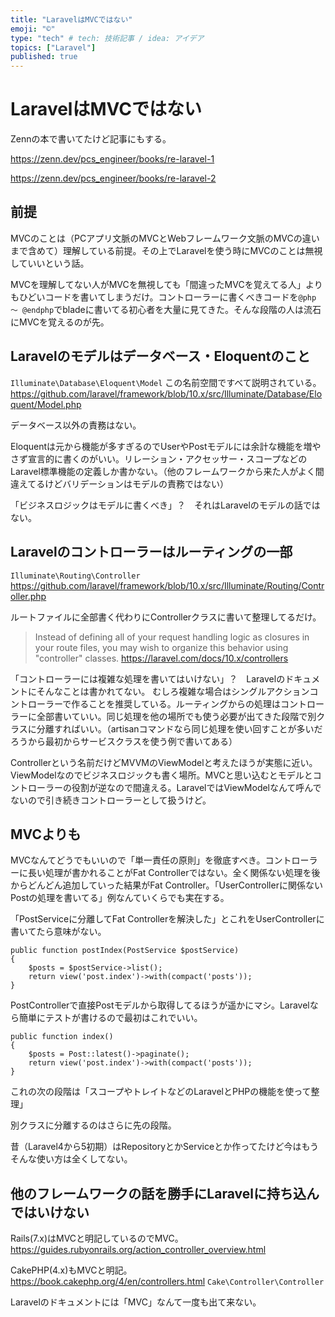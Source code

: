 ```yaml
---
title: "LaravelはMVCではない"
emoji: "©️"
type: "tech" # tech: 技術記事 / idea: アイデア
topics: ["Laravel"]
published: true
---
```


# LaravelはMVCではない

Zennの本で書いてたけど記事にもする。

https://zenn.dev/pcs_engineer/books/re-laravel-1

https://zenn.dev/pcs_engineer/books/re-laravel-2

## 前提
MVCのことは（PCアプリ文脈のMVCとWebフレームワーク文脈のMVCの違いまで含めて）理解している前提。その上でLaravelを使う時にMVCのことは無視していいという話。

MVCを理解してない人がMVCを無視しても「間違ったMVCを覚えてる人」よりもひどいコードを書いてしまうだけ。コントローラーに書くべきコードを`@php ～ @endphp`でbladeに書いてる初心者を大量に見てきた。そんな段階の人は流石にMVCを覚えるのが先。

## Laravelのモデルはデータベース・Eloquentのこと
`Illuminate\Database\Eloquent\Model` この名前空間ですべて説明されている。
https://github.com/laravel/framework/blob/10.x/src/Illuminate/Database/Eloquent/Model.php

データベース以外の責務はない。

Eloquentは元から機能が多すぎるのでUserやPostモデルには余計な機能を増やさず宣言的に書くのがいい。リレーション・アクセッサー・スコープなどのLaravel標準機能の定義しか書かない。（他のフレームワークから来た人がよく間違えてるけどバリデーションはモデルの責務ではない）

「ビジネスロジックはモデルに書くべき」？　それはLaravelのモデルの話ではない。

## Laravelのコントローラーはルーティングの一部
`Illuminate\Routing\Controller`
https://github.com/laravel/framework/blob/10.x/src/Illuminate/Routing/Controller.php

ルートファイルに全部書く代わりにControllerクラスに書いて整理してるだけ。

> Instead of defining all of your request handling logic as closures in your route files, you may wish to organize this behavior using "controller" classes.
https://laravel.com/docs/10.x/controllers

「コントローラーには複雑な処理を書いてはいけない」？　Laravelのドキュメントにそんなことは書かれてない。
むしろ複雑な場合はシングルアクションコントローラーで作ることを推奨している。ルーティングからの処理はコントローラーに全部書いていい。同じ処理を他の場所でも使う必要が出てきた段階で別クラスに分離すればいい。（artisanコマンドなら同じ処理を使い回すことが多いだろうから最初からサービスクラスを使う例で書いてある）

Controllerという名前だけどMVVMのViewModelと考えたほうが実態に近い。ViewModelなのでビジネスロジックも書く場所。MVCと思い込むとモデルとコントローラーの役割が逆なので間違える。LaravelではViewModelなんて呼んでないので引き続きコントローラーとして扱うけど。

## MVCよりも
MVCなんてどうでもいいので「単一責任の原則」を徹底すべき。コントローラーに長い処理が書かれることがFat Controllerではない。全く関係ない処理を後からどんどん追加していった結果がFat Controller。「UserControllerに関係ないPostの処理を書いてる」例なんていくらでも実在する。

「PostServiceに分離してFat Controllerを解決した」とこれをUserControllerに書いてたら意味がない。
```php:UserController
public function postIndex(PostService $postService)
{
    $posts = $postService->list();
    return view('post.index')->with(compact('posts'));
}
```
PostControllerで直接Postモデルから取得してるほうが遥かにマシ。Laravelなら簡単にテストが書けるので最初はこれでいい。
```php:PostController
public function index()
{
    $posts = Post::latest()->paginate();
    return view('post.index')->with(compact('posts'));
}
```
これの次の段階は「スコープやトレイトなどのLaravelとPHPの機能を使って整理」

別クラスに分離するのはさらに先の段階。

昔（Laravel4から5初期）はRepositoryとかServiceとか作ってたけど今はもうそんな使い方は全くしてない。

## 他のフレームワークの話を勝手にLaravelに持ち込んではいけない
Rails(7.x)はMVCと明記しているのでMVC。
https://guides.rubyonrails.org/action_controller_overview.html

CakePHP(4.x)もMVCと明記。
https://book.cakephp.org/4/en/controllers.html
`Cake\Controller\Controller`

Laravelのドキュメントには「MVC」なんて一度も出て来ない。
